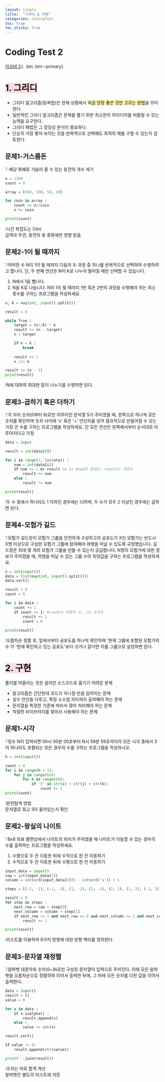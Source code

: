 ```yaml
---
layout: single
title:  "그리디 & 구현"
categories: CodingTest
toc: true
toc_sticky: true
---
```


# Coding Test 2

[이코테 2](https://www.youtube.com/watch?v=2zjoKjt97vQ&list=PLRx0vPvlEmdAghTr5mXQxGpHjWqSz0dgC&index=2){: .btn .btn--primary}

# <mark style='background-color: #ffdce0'> 1. 그리디 </mark>
- 그리디 알고리즘(탐욕법)은 현재 상황에서 <mark style='background-color: #fff5b1'>지금 당장 좋은 것만 고르는 방법</mark>을 의미한다.
- 일반적인 그리디 알고리즘은 문제를 풀기 위한 최소한의 아이디어를 떠올릴 수 있는 능력을 요구한다.
- 그리디 해법은 그 정당성 분석이 중요하다.
- 단순히 가장 좋아 보이는 것을 반복적으로 선택해도 최적의 해를 구할 수 있는지 검토한다.

## 문제1-거스름돈

:grey_question: 해당 화폐로 거슬러 줄 수 있는 동전의 개수 세기

```python
n = 1260
count = 0

array = [500, 100, 50, 10]

for coin in array :
    count += n//coin
    n %= coin

print(count)
```
:grey_exclamation:시간 복잡도는 O(n)  
    금액과 무관, 동전의 총 종류에만 영향 받음

## 문제2-1이 될 때까지
:grey_question:어떠한 수 N이 1이 될 때까지 다음의 두 과정 중 하나를 반복적으로 선택하여 수행하려고 합니다. 단, 두 번째 연산은 N이 K로 나누어 떨어질 때만 선택할 수 있습니다.
1. N에서 1을 뺍니다.
2. N을 K로 나눕니다.
N이 1이 될 때까지 1번 혹은 2번의 과정을 수행해야 하는 최소 횟수를 구하는 프로그램을 작성하세요.

```python
n, k = map(int, input().split())

result = 0

while True :
    target = (n//k) * k
    result += (n - target)
    n = target

    if n < k :
        break
    
    result += 1
    n //= k

result += (n - 1)
print(result)
```
:grey_exclamation:N에 대하여 최대한 많이 나누기를 수행하면 된다.

## 문제3-곱하기 혹은 더하기
:grey_question:각 자리 숫자(0부터 9)로만 이루어진 문자열 S가 주어졌을 때, 왼쪽으로 하나씩 모든 숫자를 확인하며 숫자 사이에 'x' 혹은 '+' 연산자를 넣어 결과적으로 만들어질 수 있는 가장 큰 수를 구하는 프로그램을 작성하세요. 단 모든 연산은 왼쪽에서부터 순서대로 이루어지다고 가정

```python
data = input

result = int(data[0])

for i in range(1, len(ata)) :
    num = int(data[i])
    if num <= 1 or result <= 1: #num은 현재수, result는 직전수
        result += num
    else :
        result *= num

print(result)
```
:grey_exclamation:두 수 중에서 하나라도 1 이하인 경우에는 더하며, 두 수가 모두 2 이상인 경우에는 곱하면 된다.

## 문제4-모험가 길드
:grey_question:모험가 길드장이 모험가 그룹을 안전하게 구성하고자 공포도가 X인 모험가는 반드시 X명 이상으로 구성한 모험가 그룹에 참여해야 여행을 떠날 수 있도록 규정했습니다. 길드장은 최대 몇 개의 모험가 그룹을 만들 수 있는지 궁급합니다. N명의 모험가에 대한 정보가 주어졌을 때, 여행을 떠날 수 있는 그룹 수의 최댓값을 구하는 프로그램을 작성하세요.

```python
n = int(input())
data = list(map(int, input().split()))
data.sort()

result = 0
count = 0 

for i in data :
    count += 1
    if count >= i: #count는 모험가 수, i는 공포도
        result += 1
        count = 0
    
print(result)
```
:grey_exclamation:오름차순 정렬 후, 앞에서부터 공포도를 하나씩 확인하며 '현재 그룹에 포함된 모험가의 수'가 '현재 확인하고 있는 공포도'보다 크거나 같다면 이를 그룹으로 설정하면 된다.



# <mark style='background-color: #ffdce0'> 2. 구현 </mark>
풀이를 떠올리는 것은 쉽지만 소스코드로 옮기기 어려운 문제
- 알고리즘은 간단한데 코드가 지나칠 만큼 길어지는 문제
- 실수 연산을 다루고, 특정 소수점 자리까지 출력해야 하는 문제
- 문자열을 특정한 기준에 따라서 끊어 처리해야 하는 문제
- 적절한 라이브러리를 찾아서 사용해야 하는 문제

## 문제1-시각
:grey_question:정수 N이 입력되면 00시 00분 00초부터 N시 59분 59초까지의 모든 시각 중에서 3이 하나라도 포함되는 모든 경우의 수를 구하는 프로그램을 작성하시오.

```python
h = int(input())

count = 0
for i in range(h + 1):
    for j in range(60):
        for k in range(60):
            if '3' in str(i) + str(j) + str(k):
                count += 1
print(count)
```
:grey_exclamation:완전탐색 방법  
    문자열로 묶고 3이 들어있는지 확인

## 문제2-왕실의 나이트
:grey_question:8x8 좌표 평면상에서 나이트의 위치가 주어졌을 때 나이트가 이동할 수 있는 경우의 수를 출력하는 프로그램을 작성하세요.
1. 수평으로 두 칸 이동한 뒤에 수직으로 한 칸 이동하기
2. 수직으로 두 칸 이동한 뒤에 수평으로 한 칸 이동하기

```python
input_data = input()
row = int(input_data[1])
column = int(ord(input_data[0])) - int(ord('a')) + 1

steps = [(-2, -1), (-1, -2), (1, -2), (2, -1), (2, 1), (1, 2), (-1, 2), (-2, 1)]

result = 0
for step in steps :
    next_row = row + step[0]
    next_column = column + step[1]
    if next_row >= 1 and next_row <= 8 and next_column >= 1 and next_column <= 8:
        result += 1

print(result)
```
:grey_exclamation:리스트를 이용하여 8가지 방향에 대한 방향 벡터를 정의한다.

## 문제3-문자열 재정렬
:grey_question:알파벳 대문자와 숫자(0~9)로만 구성된 문자열이 입력으로 주어진다. 이때 모든 알파벳을 오름차순으로 정렬하여 이어서 출력한 뒤에, 그 뒤에 모든 숫자를 더한 값을 이어서 출력한다.
```python
data = input()
result = []
value = 0

for x in data :
    if x.isalpha() :
        result.append(x)
    else :
        value += int(x)

result.sort()

if value != 0:
    result.append(str(value))

print(''.join(result))
```
:grey_exclamation:숫자는 따로 합계 계산  
    알파벳은 별도의 리스트에 저장

